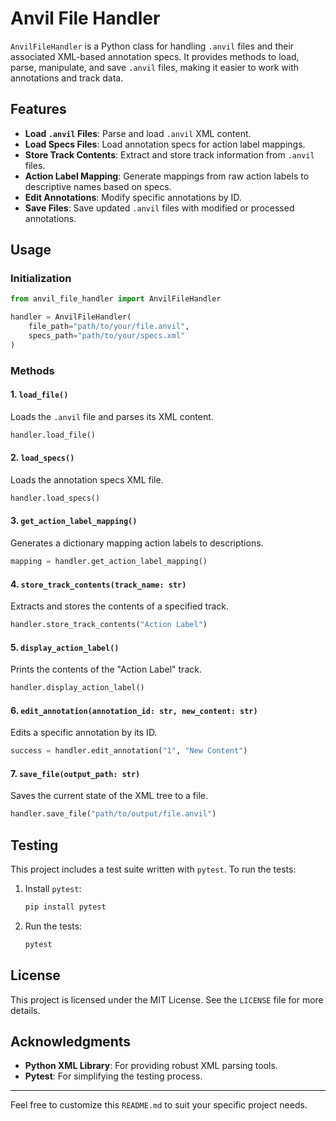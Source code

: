 # Anvil File Handler

`AnvilFileHandler` is a Python class for handling `.anvil` files and their associated XML-based annotation specs. It provides methods to load, parse, manipulate, and save `.anvil` files, making it easier to work with annotations and track data.

## Features

- **Load `.anvil` Files**: Parse and load `.anvil` XML content.
- **Load Specs Files**: Load annotation specs for action label mappings.
- **Store Track Contents**: Extract and store track information from `.anvil` files.
- **Action Label Mapping**: Generate mappings from raw action labels to descriptive names based on specs.
- **Edit Annotations**: Modify specific annotations by ID.
- **Save Files**: Save updated `.anvil` files with modified or processed annotations.

## Usage

### Initialization
```python
from anvil_file_handler import AnvilFileHandler

handler = AnvilFileHandler(
    file_path="path/to/your/file.anvil",
    specs_path="path/to/your/specs.xml"
)
```

### Methods

#### 1. `load_file()`
Loads the `.anvil` file and parses its XML content.
```python
handler.load_file()
```

#### 2. `load_specs()`
Loads the annotation specs XML file.
```python
handler.load_specs()
```

#### 3. `get_action_label_mapping()`
Generates a dictionary mapping action labels to descriptions.
```python
mapping = handler.get_action_label_mapping()
```

#### 4. `store_track_contents(track_name: str)`
Extracts and stores the contents of a specified track.
```python
handler.store_track_contents("Action Label")
```

#### 5. `display_action_label()`
Prints the contents of the "Action Label" track.
```python
handler.display_action_label()
```

#### 6. `edit_annotation(annotation_id: str, new_content: str)`
Edits a specific annotation by its ID.
```python
success = handler.edit_annotation("1", "New Content")
```

#### 7. `save_file(output_path: str)`
Saves the current state of the XML tree to a file.
```python
handler.save_file("path/to/output/file.anvil")
```

## Testing

This project includes a test suite written with `pytest`. To run the tests:

1. Install `pytest`:
   ```bash
   pip install pytest
   ```

2. Run the tests:
   ```bash
   pytest
   ```

## License

This project is licensed under the MIT License. See the `LICENSE` file for more details.

## Acknowledgments

- **Python XML Library**: For providing robust XML parsing tools.
- **Pytest**: For simplifying the testing process.

---

Feel free to customize this `README.md` to suit your specific project needs.
